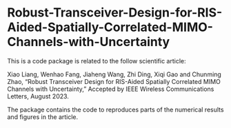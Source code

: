 # Robust-Transceiver-Design-for-RIS-Aided-Spatially-Correlated-MIMO-Channels-with-Uncertainty
This is a code package is related to the follow scientific article:

Xiao Liang, Wenhao Fang, Jiaheng Wang, Zhi Ding, Xiqi Gao and Chunming Zhao, “Robust Transceiver Design for RIS-Aided Spatially
Correlated MIMO Channels with Uncertainty,” Accepted by IEEE Wireless Communications Letters, August 2023.

The package contains the code to reproduces parts of the numerical results and figures in the article.
